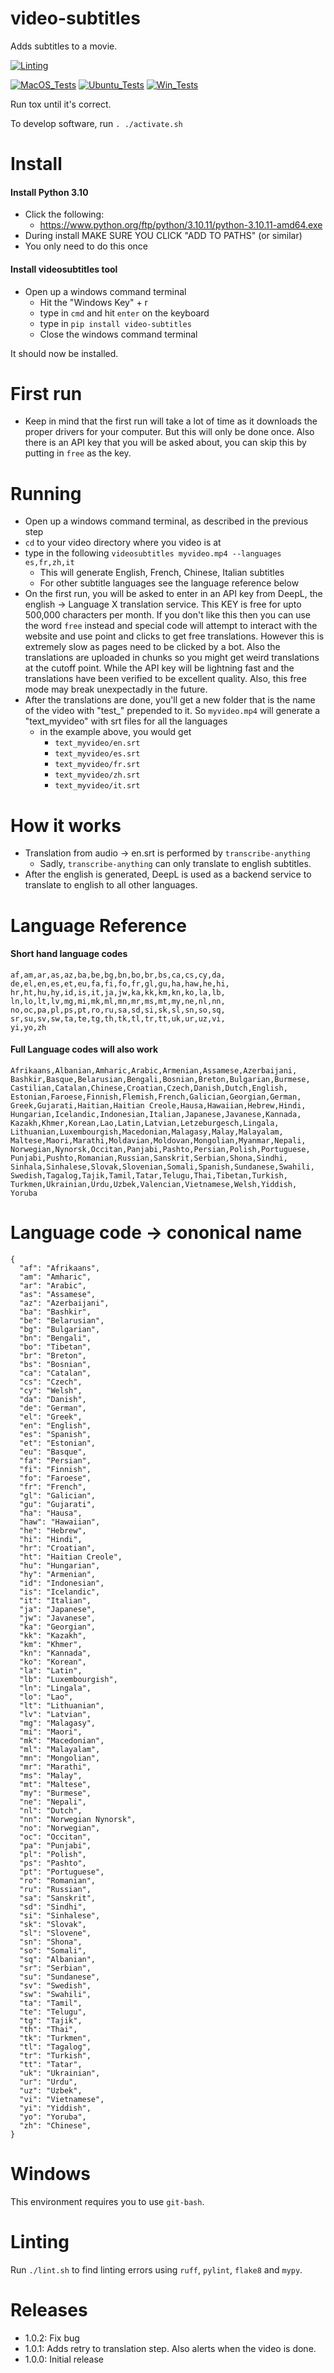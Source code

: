 # video-subtitles

Adds subtitles to a movie.

[![Linting](../../actions/workflows/lint.yml/badge.svg)](../../actions/workflows/lint.yml)

[![MacOS_Tests](../../actions/workflows/push_macos.yml/badge.svg)](../../actions/workflows/push_macos.yml)
[![Ubuntu_Tests](../../actions/workflows/push_ubuntu.yml/badge.svg)](../../actions/workflows/push_ubuntu.yml)
[![Win_Tests](../../actions/workflows/push_win.yml/badge.svg)](../../actions/workflows/push_win.yml)

Run tox until it's correct.

To develop software, run `. ./activate.sh`

# Install

#### Install Python 3.10

  * Click the following:
    * https://www.python.org/ftp/python/3.10.11/python-3.10.11-amd64.exe
  * During install MAKE SURE YOU CLICK "ADD TO PATHS" (or similar)
  * You only need to do this once

#### Install videosubtitles tool

  * Open up a windows command terminal
    * Hit the "Windows Key" + r
    * type in `cmd` and hit `enter` on the keyboard
    * type in `pip install video-subtitles`
    * Close the windows command terminal

It should now be installed.

# First run

  * Keep in mind that the first run will take a lot of time as it downloads the proper drivers for your computer. But this will only be done once. Also there is an API key
  that you will be asked about, you can skip this by putting in `free` as the key.

# Running

  * Open up a windows command terminal, as described in the previous step
  * `cd` to your video directory where you video is at
  * type in the following `videosubtitles myvideo.mp4 --languages es,fr,zh,it`
    * This will generate English, French, Chinese, Italian subtitles
    * For other subtitle languages see the language reference below
  * On the first run, you will be asked to enter in an API key from DeepL, the english -> Language X translation service. This KEY is free for upto 500,000 characters per month. If you don't like this then you can use the word `free` instead and special code will attempt to interact with the website
  and use point and clicks to get free translations. However this is extremely slow as pages need to
  be clicked by a bot. Also the translations are uploaded in chunks so you might get weird translations
  at the cutoff point. While the API key will be lightning fast and the translations have been verified
  to be excellent quality. Also, this free mode may break unexpectadly in the future.
  * After the translations are done, you'll get a new folder that is the name of the video with "test_" prepended to it. So `myvideo.mp4` will generate a "text_myvideo" with srt files for all the languages
    * in the example above, you would get
      * `text_myvideo/en.srt`
      * `text_myvideo/es.srt`
      * `text_myvideo/fr.srt`
      * `text_myvideo/zh.srt`
      * `text_myvideo/it.srt`


# How it works

  * Translation from audio -> en.srt is performed by `transcribe-anything`
    * Sadly, `transcribe-anything` can only translate to english subtitles.
  * After the english is generated, DeepL is used as a backend service to translate to english to all other languages.


# Language Reference

#### Short hand language codes

```
af,am,ar,as,az,ba,be,bg,bn,bo,br,bs,ca,cs,cy,da,
de,el,en,es,et,eu,fa,fi,fo,fr,gl,gu,ha,haw,he,hi,
hr,ht,hu,hy,id,is,it,ja,jw,ka,kk,km,kn,ko,la,lb,
ln,lo,lt,lv,mg,mi,mk,ml,mn,mr,ms,mt,my,ne,nl,nn,
no,oc,pa,pl,ps,pt,ro,ru,sa,sd,si,sk,sl,sn,so,sq,
sr,su,sv,sw,ta,te,tg,th,tk,tl,tr,tt,uk,ur,uz,vi,
yi,yo,zh
```

#### Full Language codes will also work

```
Afrikaans,Albanian,Amharic,Arabic,Armenian,Assamese,Azerbaijani,
Bashkir,Basque,Belarusian,Bengali,Bosnian,Breton,Bulgarian,Burmese,
Castilian,Catalan,Chinese,Croatian,Czech,Danish,Dutch,English,
Estonian,Faroese,Finnish,Flemish,French,Galician,Georgian,German,
Greek,Gujarati,Haitian,Haitian Creole,Hausa,Hawaiian,Hebrew,Hindi,
Hungarian,Icelandic,Indonesian,Italian,Japanese,Javanese,Kannada,
Kazakh,Khmer,Korean,Lao,Latin,Latvian,Letzeburgesch,Lingala,
Lithuanian,Luxembourgish,Macedonian,Malagasy,Malay,Malayalam,
Maltese,Maori,Marathi,Moldavian,Moldovan,Mongolian,Myanmar,Nepali,
Norwegian,Nynorsk,Occitan,Panjabi,Pashto,Persian,Polish,Portuguese,
Punjabi,Pushto,Romanian,Russian,Sanskrit,Serbian,Shona,Sindhi,
Sinhala,Sinhalese,Slovak,Slovenian,Somali,Spanish,Sundanese,Swahili,
Swedish,Tagalog,Tajik,Tamil,Tatar,Telugu,Thai,Tibetan,Turkish,
Turkmen,Ukrainian,Urdu,Uzbek,Valencian,Vietnamese,Welsh,Yiddish,
Yoruba
```

# Language code -> cononical name

```
{
  "af": "Afrikaans",
  "am": "Amharic",
  "ar": "Arabic",
  "as": "Assamese",
  "az": "Azerbaijani",
  "ba": "Bashkir",
  "be": "Belarusian",
  "bg": "Bulgarian",
  "bn": "Bengali",
  "bo": "Tibetan",
  "br": "Breton",
  "bs": "Bosnian",
  "ca": "Catalan",
  "cs": "Czech",
  "cy": "Welsh",
  "da": "Danish",
  "de": "German",
  "el": "Greek",
  "en": "English",
  "es": "Spanish",
  "et": "Estonian",
  "eu": "Basque",
  "fa": "Persian",
  "fi": "Finnish",
  "fo": "Faroese",
  "fr": "French",
  "gl": "Galician",
  "gu": "Gujarati",
  "ha": "Hausa",
  "haw": "Hawaiian",
  "he": "Hebrew",
  "hi": "Hindi",
  "hr": "Croatian",
  "ht": "Haitian Creole",
  "hu": "Hungarian",
  "hy": "Armenian",
  "id": "Indonesian",
  "is": "Icelandic",
  "it": "Italian",
  "ja": "Japanese",
  "jw": "Javanese",
  "ka": "Georgian",
  "kk": "Kazakh",
  "km": "Khmer",
  "kn": "Kannada",
  "ko": "Korean",
  "la": "Latin",
  "lb": "Luxembourgish",
  "ln": "Lingala",
  "lo": "Lao",
  "lt": "Lithuanian",
  "lv": "Latvian",
  "mg": "Malagasy",
  "mi": "Maori",
  "mk": "Macedonian",
  "ml": "Malayalam",
  "mn": "Mongolian",
  "mr": "Marathi",
  "ms": "Malay",
  "mt": "Maltese",
  "my": "Burmese",
  "ne": "Nepali",
  "nl": "Dutch",
  "nn": "Norwegian Nynorsk",
  "no": "Norwegian",
  "oc": "Occitan",
  "pa": "Punjabi",
  "pl": "Polish",
  "ps": "Pashto",
  "pt": "Portuguese",
  "ro": "Romanian",
  "ru": "Russian",
  "sa": "Sanskrit",
  "sd": "Sindhi",
  "si": "Sinhalese",
  "sk": "Slovak",
  "sl": "Slovene",
  "sn": "Shona",
  "so": "Somali",
  "sq": "Albanian",
  "sr": "Serbian",
  "su": "Sundanese",
  "sv": "Swedish",
  "sw": "Swahili",
  "ta": "Tamil",
  "te": "Telugu",
  "tg": "Tajik",
  "th": "Thai",
  "tk": "Turkmen",
  "tl": "Tagalog",
  "tr": "Turkish",
  "tt": "Tatar",
  "uk": "Ukrainian",
  "ur": "Urdu",
  "uz": "Uzbek",
  "vi": "Vietnamese",
  "yi": "Yiddish",
  "yo": "Yoruba",
  "zh": "Chinese",
}
```


# Windows

This environment requires you to use `git-bash`.

# Linting

Run `./lint.sh` to find linting errors using `ruff`, `pylint`, `flake8` and `mypy`.

# Releases

  * 1.0.2: Fix bug
  * 1.0.1: Adds retry to translation step. Also alerts when the video is done.
  * 1.0.0: Initial release